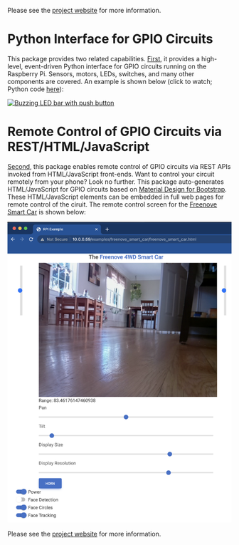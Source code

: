 Please see the [project website](https://matthewgerber.github.io/raspberry-py/) for more information.

# Python Interface for GPIO Circuits
This package provides two related capabilities. [First](https://matthewgerber.github.io/raspberry-py/raspberry_py/python-gpio.html), it 
provides a high-level, event-driven Python interface for GPIO circuits running on the Raspberry Pi. Sensors, motors, 
LEDs, switches, and many other components are covered. An example is shown below (click to watch; Python code 
[here](https://github.com/MatthewGerber/raspberry-py/blob/main/src/raspberry_py/gpio/examples/buzzing_led_bar_with_button.py)):

[![Buzzing LED bar with push button](https://img.youtube.com/vi/e6PrM2QVSA4/0.jpg)](https://www.youtube.com/watch?v=e6PrM2QVSA4)

# Remote Control of GPIO Circuits via REST/HTML/JavaScript
[Second](https://matthewgerber.github.io/raspberry-py/raspberry_py/remote-gpio.html), this package enables remote 
control of GPIO circuits via REST APIs invoked from HTML/JavaScript front-ends. Want to control your circuit remotely 
from your phone? Look no further. This package auto-generates HTML/JavaScript for GPIO circuits based on 
[Material Design for Bootstrap](https://mdbootstrap.com). These HTML/JavaScript elements can be embedded in full web 
pages for remote control of the ciruit. The remote control screen for the 
[Freenove Smart Car](https://matthewgerber.github.io/raspberry-py/raspberry_py/smart-car.html) is shown below:

![freenove-smart-car](docs/raspberry-py/smart-car.png)

Please see the [project website](https://matthewgerber.github.io/raspberry-py/) for more information.
